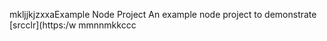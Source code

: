 mkljjkjzxxaExample Node Project
An example node project to demonstrate [srcclr](https:/w
mmnnmkkccc
